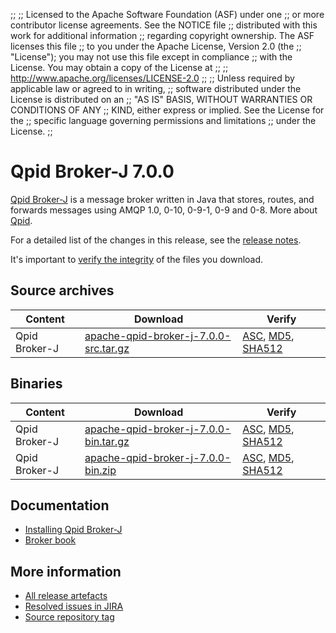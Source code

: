 ;;
;; Licensed to the Apache Software Foundation (ASF) under one
;; or more contributor license agreements.  See the NOTICE file
;; distributed with this work for additional information
;; regarding copyright ownership.  The ASF licenses this file
;; to you under the Apache License, Version 2.0 (the
;; "License"); you may not use this file except in compliance
;; with the License.  You may obtain a copy of the License at
;; 
;;   http://www.apache.org/licenses/LICENSE-2.0
;; 
;; Unless required by applicable law or agreed to in writing,
;; software distributed under the License is distributed on an
;; "AS IS" BASIS, WITHOUT WARRANTIES OR CONDITIONS OF ANY
;; KIND, either express or implied.  See the License for the
;; specific language governing permissions and limitations
;; under the License.
;;

# Qpid Broker-J 7.0.0

[Qpid Broker-J]({{site_url}}/components/broker-j/index.html) is a message broker written in Java that stores, routes,
and forwards messages using AMQP 1.0, 0-10, 0-9-1, 0-9 and 0-8.  More about
[Qpid]({{site_url}}/index.html).

For a detailed list of the changes in this release, see the [release
notes](release-notes.html).

It's important to [verify the
integrity]({{site_url}}/download.html#verify-what-you-download) of the
files you download.

## Source archives

| Content | Download | Verify |
|---------|----------|--------|
| Qpid Broker-J | [apache-qpid-broker-j-7.0.0-src.tar.gz](http://archive.apache.org/dist/qpid/broker-j/7.0.0/apache-qpid-broker-j-7.0.0-src.tar.gz) | [ASC](https://archive.apache.org/dist/qpid/broker-j/7.0.0/apache-qpid-broker-j-7.0.0-src.tar.gz.asc), [MD5](https://archive.apache.org/dist/qpid/broker-j/7.0.0/apache-qpid-broker-j-7.0.0-src.tar.gz.md5), [SHA512](https://archive.apache.org/dist/qpid/broker-j/7.0.0/apache-qpid-broker-j-7.0.0-src.tar.gz.sha512) |

## Binaries

| Content | Download | Verify |
|---------|----------|--------|
| Qpid Broker-J | [apache-qpid-broker-j-7.0.0-bin.tar.gz](http://archive.apache.org/dist/qpid/broker-j/7.0.0/binaries/apache-qpid-broker-j-7.0.0-bin.tar.gz) | [ASC](https://archive.apache.org/dist/qpid/broker-j/7.0.0/binaries/apache-qpid-broker-j-7.0.0-bin.tar.gz.asc), [MD5](https://archive.apache.org/dist/qpid/broker-j/7.0.0/binaries/apache-qpid-broker-j-7.0.0-bin.tar.gz.md5), [SHA512](https://archive.apache.org/dist/qpid/broker-j/7.0.0/binaries/apache-qpid-broker-j-7.0.0-bin.tar.gz.sha512) |
| Qpid Broker-J | [apache-qpid-broker-j-7.0.0-bin.zip](http://archive.apache.org/dist/qpid/broker-j/7.0.0/binaries/apache-qpid-broker-j-7.0.0-bin.zip) | [ASC](https://archive.apache.org/dist/qpid/broker-j/7.0.0/binaries/apache-qpid-broker-j-7.0.0-bin.zip.asc), [MD5](https://archive.apache.org/dist/qpid/broker-j/7.0.0/binaries/apache-qpid-broker-j-7.0.0-bin.zip.md5), [SHA512](https://archive.apache.org/dist/qpid/broker-j/7.0.0/binaries/apache-qpid-broker-j-7.0.0-bin.zip.sha512) |

## Documentation


<div class="two-column" markdown="1">

 - [Installing Qpid Broker-J](book/Java-Broker-Installation.html)
 - [Broker book](book/index.html)

</div>


## More information

 - [All release artefacts](http://archive.apache.org/dist/qpid/broker-j/7.0.0)
 - [Resolved issues in JIRA](https://issues.apache.org/jira/issues/?jql=project+%3D+QPID+AND+fixVersion+%3D+%27qpid-java-broker-7.0.0%27+AND+resolution+%3D+%27fixed%27+ORDER+BY+priority+DESC)
 - [Source repository tag](https://git-wip-us.apache.org/repos/asf/qpid-broker-j.git/tree/refs/tags/7.0.0)

<script type="text/javascript">
  _deferredFunctions.push(function() {
      if ("7.0.0" === "{{current_broker_j_release}}") {
          _modifyCurrentReleaseLinks();
      }
  });
</script>